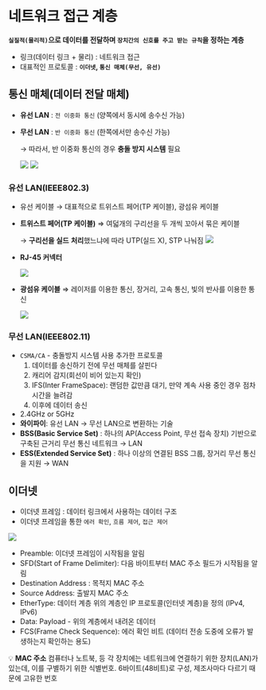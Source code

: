 # 네트워크 접근 계층

**`실질적(물리적)`으로 데이터를 전달하며 `장치간의 신호를 주고 받는 규칙`을 정하는 계층**

- 링크(데이터 링크 + 물리) : 네트워크 접근
- 대표적인 프로토콜 : **`이더넷`, `통신 매체(무선, 유선)`**

## 통신 매체(데이터 전달 매체)

- **유선 LAN** : `전 이중화 통신` (양쪽에서 동시에 송수신 가능)
- **무선 LAN** : `반 이중화 통신` (한쪽에서만 송수신 가능)
    
    → 따라서, 반 이중화 통신의 경우 **충돌 방지 시스템** 필요
    
    <img src="https://t1.daumcdn.net/cfile/tistory/2013064B4E9D3D8D13">
    
    <img src="https://t1.daumcdn.net/cfile/tistory/131CB24B4E9D3D4D01">

### 유선 LAN(IEEE802.3)

- 유선 케이블 → 대표적으로 트위스트 페어(TP 케이블), 광섬유 케이블
- **트위스트 페어(TP 케이블)** ⇒ 여덟개의 구리선을 두 개씩 꼬아서 묶은 케이블
    
    → **구리선을 실드** **처리**했느냐에 따라 UTP(실드 X), STP 나눠짐
    <img src="https://cabling.crxconec.com/Templates/pic/What%20is%20UTP%20cable.jpg">  
    
- **RJ-45 커넥터**

    <img src="https://sc04.alicdn.com/kf/H67238bc2286241c1875b32a378f9a6f8J.jpg">    

- **광섬유 케이블** ⇒ 레이저를 이용한 통신, 장거리, 고속 통신, 빛의 반사를 이용한 통신

    <img src="https://cdn.ready-market.com/106/e3608484//Templates/pic/A1001.JPG?v=e965830f">   
  
### 무선 LAN(IEEE802.11)

- `CSMA/CA` - 충돌방지 시스템 사용 추가한 프로토콜
    1. 데이터를 송신하기 전에 무선 매체를 살핀다
    2. 캐리어 감지(회선이 비어 있는지 확인)
    3. IFS(Inter FrameSpace): 랜덤한 값만큼 대기, 만약 계속 사용 중인 경우 점차 시간을 늘려감
    4. 이후에 데이터 송신
- 2.4GHz or 5GHz
- **와이파이**: 유선 LAN → 무선 LAN으로 변환하는 기술
- **BSS(Basic Service Set)** : 하나의 AP(Access Point, 무선 접속 장치) 기반으로 구축된 근거리 무선 통신 네트워크 → LAN
- **ESS(Extended Service Set)** : 하나 이상의 연결된 BSS 그룹, 장거리 무선 통신을 지원 → WAN

## 이더넷

- 이더넷 프레임 : 데이터 링크에서 사용하는 데이터 구조
- 이더넷 프레임을 통한 `에러 확인`, `흐름 제어`, `접근 제어`
 <img src="https://velog.velcdn.com/images%2Fash3767%2Fpost%2F59d446fd-c1cf-416f-bd00-2ed241f1a297%2Fimage.png"> 

- Preamble: 이더넷 프레임이 시작됨을 알림
- SFD(Start of Frame Delimiter): 다음 바이트부터 MAC 주소 필드가 시작됨을 알림
- Destination Address : 목적지 MAC 주소
- Source Address: 출발지 MAC 주소
- EtherType: 데이터 계층 위의 계층인 IP 프로토콜(인터넷 계층)을 정의 (IPv4, IPv6)
- Data: Payload - 위의 계층에서 내려온 데이터
- FCS(Frame Check Sequence): 에러 확인 비트 (데이터 전송 도중에 오류가 발생하는지 확인하는 용도)


💡 **MAC 주소**
컴퓨터나 노트북, 등 각 장치에는 네트워크에 연결하기 위한 장치(LAN)가 있는데, 이를 구별하기 위한 식별번호. 6바이트(48비트)로 구성, 제조사마다 다르기 때문에 고유한 번호

